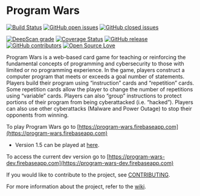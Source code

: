 # Program Wars
[![Build Status](https://travis-ci.org/SibylLab/Program-Wars.svg?branch=master)](https://travis-ci.org/SibylLab/Program-Wars)
[![GitHub open issues](https://img.shields.io/github/issues-raw/johnanvik/program-wars.svg)](https://github.com/johnanvik/program-wars/issues)
[![GitHub closed issues](https://img.shields.io/github/issues-closed-raw/johnanvik/program-wars.svg)](https://github.com/johnanvik/program-wars/issues)

[![DeepScan grade](https://deepscan.io/api/teams/10352/projects/13104/branches/214253/badge/grade.svg)](https://deepscan.io/dashboard#view=project&tid=10352&pid=13104&bid=214253)
[![Coverage Status](https://coveralls.io/repos/github/SibylLab/Program-Wars/badge.svg?branch=master)](https://coveralls.io/github/SibylLab/Program-Wars?branch=master)
[![GitHub release](https://img.shields.io/github/release/johnanvik/program-wars.svg)](https://github.com/johnanvik/program-wars/releases/latest)
[![GitHub contributors](https://img.shields.io/github/contributors/johnanvik/program-wars.svg)](https://github.com/johnanvik/program-wars/graphs/contributors)
[![Open Source Love](https://badges.frapsoft.com/os/gpl/gpl.svg?v=102)](https://github.com/johnanvik/open-source-badge/)

Program Wars is a web-based card game for teaching or reinforcing the fundamental concepts of programming and cybersecurity to
those with limited or no programming experience. In the game, players construct a computer program that meets or
exceeds a goal number of statements. Players build their program using “instruction” cards and “repetition” cards. Some repetition
cards allow the player to change the number of repetitions using “variable” cards. Players can also “group” instructions to protect
portions of their program from being cyberattacked (i.e. “hacked”). Players can also use other cyberattacks (Malware and Power Outage) to stop their opponents from winning.

To play Program Wars go to [https://program-wars.firebaseapp.com](https://program-wars.firebaseapp.com)
  
   * Version 1.5 can be played at [here](https://programming-wars.firebaseapp.com).

To access the current dev version go to [https://program-wars-dev.firebaseapp.com](https://program-wars-dev.firebaseapp.com)

If you would like to contribute to the project, see [CONTRIBUTING](CONTRIBUTING.md).

For more information about the project, refer to the [wiki](https://github.com/johnanvik/program-wars/wiki).
